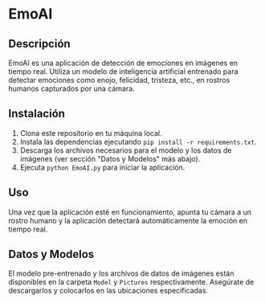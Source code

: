 # EmoAI

## Descripción
EmoAI es una aplicación de detección de emociones en imágenes en tiempo real. Utiliza un modelo de inteligencia artificial entrenado para detectar emociones como enojo, felicidad, tristeza, etc., en rostros humanos capturados por una cámara.

## Instalación
1. Clona este repositorio en tu máquina local.
2. Instala las dependencias ejecutando `pip install -r requirements.txt`.
3. Descarga los archivos necesarios para el modelo y los datos de imágenes (ver sección "Datos y Modelos" más abajo).
4. Ejecuta `python EmoAI.py` para iniciar la aplicación.

## Uso
Una vez que la aplicación esté en funcionamiento, apunta tu cámara a un rostro humano y la aplicación detectará automáticamente la emoción en tiempo real.

## Datos y Modelos
El modelo pre-entrenado y los archivos de datos de imágenes están disponibles en la carpeta `Model` y `Pictures` respectivamente. Asegúrate de descargarlos y colocarlos en las ubicaciones especificadas.


